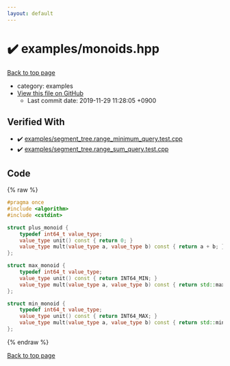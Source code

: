 ```yaml
---
layout: default
---
```


<!-- mathjax config similar to math.stackexchange -->
<script type="text/javascript" async
  src="https://cdnjs.cloudflare.com/ajax/libs/mathjax/2.7.5/MathJax.js?config=TeX-MML-AM_CHTML">
</script>
<script type="text/x-mathjax-config">
  MathJax.Hub.Config({
    TeX: { equationNumbers: { autoNumber: "AMS" }},
    tex2jax: {
      inlineMath: [ ['$','$'] ],
      processEscapes: true
    },
    "HTML-CSS": { matchFontHeight: false },
    displayAlign: "left",
    displayIndent: "2em"
  });
</script>

<script type="text/javascript" src="https://cdnjs.cloudflare.com/ajax/libs/jquery/3.4.1/jquery.min.js"></script>
<script src="https://cdn.jsdelivr.net/npm/jquery-balloon-js@1.1.2/jquery.balloon.min.js" integrity="sha256-ZEYs9VrgAeNuPvs15E39OsyOJaIkXEEt10fzxJ20+2I=" crossorigin="anonymous"></script>
<script type="text/javascript" src="../../assets/js/copy-button.js"></script>
<link rel="stylesheet" href="../../assets/css/copy-button.css" />


# :heavy_check_mark: examples/monoids.hpp
<a href="../../index.html">Back to top page</a>

* category: examples
* <a href="{{ site.github.repository_url }}/blob/master/examples/monoids.hpp">View this file on GitHub</a>
    - Last commit date: 2019-11-29 11:28:05 +0900




## Verified With
* :heavy_check_mark: <a href="../../verify/examples/segment_tree.range_minimum_query.test.cpp.html">examples/segment_tree.range_minimum_query.test.cpp</a>
* :heavy_check_mark: <a href="../../verify/examples/segment_tree.range_sum_query.test.cpp.html">examples/segment_tree.range_sum_query.test.cpp</a>


## Code
{% raw %}
```cpp
#pragma once
#include <algorithm>
#include <cstdint>

struct plus_monoid {
    typedef int64_t value_type;
    value_type unit() const { return 0; }
    value_type mult(value_type a, value_type b) const { return a + b; }
};

struct max_monoid {
    typedef int64_t value_type;
    value_type unit() const { return INT64_MIN; }
    value_type mult(value_type a, value_type b) const { return std::max(a, b); }
};

struct min_monoid {
    typedef int64_t value_type;
    value_type unit() const { return INT64_MAX; }
    value_type mult(value_type a, value_type b) const { return std::min(a, b); }
};

```
{% endraw %}

<a href="../../index.html">Back to top page</a>

